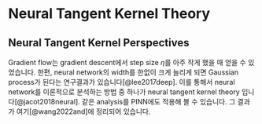 # Neural Tangent Kernel Theory


## Neural Tangent Kernel Perspectives
Gradient flow는 gradient descent에서 step size $\eta$를 아주 작게 했을 때 얻을 수 있었습니다.
한편, neural network의 width를 한없이 크게 늘리게 되면 Gaussian process가 된다는 연구결과가 있습니다[@lee2017deep].
이를 통해서 neural network를 이론적으로 분석하는 방법 중 하나가 neural tangent kernel theory 입니다[@jacot2018neural].
같은 analysis를 PINN에도 적용해 볼 수 있습니다.
그 결과가 여기[@wang2022and]에 정리되어 있습니다.

